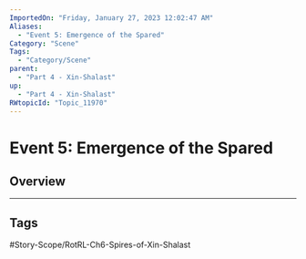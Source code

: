```yaml
---
ImportedOn: "Friday, January 27, 2023 12:02:47 AM"
Aliases:
  - "Event 5: Emergence of the Spared"
Category: "Scene"
Tags:
  - "Category/Scene"
parent:
  - "Part 4 - Xin-Shalast"
up:
  - "Part 4 - Xin-Shalast"
RWtopicId: "Topic_11970"
---
```

# Event 5: Emergence of the Spared
## Overview

---
## Tags
#Story-Scope/RotRL-Ch6-Spires-of-Xin-Shalast

